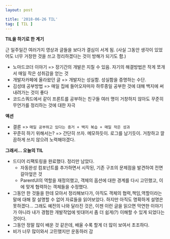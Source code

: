 ```yaml
---
layout: post

title: '2018-06-26 TIL'
tag: [ TIL ]
---
```


**TIL을 하기로 한 계기**  

근 일주일간 여러가지 영상과 글들을 보다가 결심이 서게 됨.
(사실 그동안 생각이 있었어도 너무 거창한 것을 쓰고 정리하겠다는 것이 방해가 되기도 함.)

* 노마드코더 이야기 => 장기간의 개발은 지칠 수 있음. 자기의 해결방법은 작게 쪼개서 매일 작은 성취감을 얻는 것
* 개발자카페에 올라왔던 글 => 개발자는 성실함. 성실함을 증명하는 수단.
* 김성태 공부방법 => 매일 집에 들어오자마자 하루종일 공부한 것에 대해 백지에 써내려가는 것이 좋다
* 코드스쿼드에서 같이 프론트를 공부하는 친구들 여러 명이 거창하지 않아도 꾸준히 무언가를 정리하는 것에 대한 자극


**액션**

* 결론 => `매일 공부하고 있다는 증거 + 백지 복습 + 매일 작은 성과`
* 꾸준히 하기 위해서는? => 간단히 쓰자. 메모하듯이. 로그를 남기듯이. 거창하고 깔끔하게 쓰지 않으려 노력해야겠다.


**그래서... 오늘의 TIL**

* 드디어 리팩토링을 완료했다. 정리만 남았다.
  * 자동완성 컴포넌트를 추가하면서 시작된, 기존 구조의 문제점을 발견하여 전면 갈아엎은 것
  * ParentUI의 역할을 재정의했고, 객체의 옵션에 대한 경계를 다시 고민했고, 이에 맞게 협력하는 객체들을 수정했다.
* 그동안 한 것들을 한데 모아서 정리해보다가, 아직도 객체의 협력,책임,역할이라는 말에 대해 잘 설명할 수 없어 자료들을 읽어보았다.
  하지만 아직도 명확하게 설명은 못하겠다... 그래도 예전의 나와 달라진 것은, 이젠 이런 글을 읽으면 막연한 이야기가 아니라 내가 경험한 개발작업에 빗대어서 좀 더 쉽게(?) 이해할 수 있게 되었다는 것이다.
* 그동안 정말 많이 배운 것 같은데, 배울 수록 할게 더 많이 보여서 초조하다.
* 비가 너무 많이와서 고민했지만 운동하러 감
